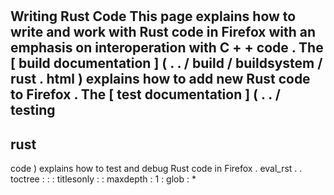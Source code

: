 #
Writing
Rust
Code
This
page
explains
how
to
write
and
work
with
Rust
code
in
Firefox
with
an
emphasis
on
interoperation
with
C
+
+
code
.
The
[
build
documentation
]
(
.
.
/
build
/
buildsystem
/
rust
.
html
)
explains
how
to
add
new
Rust
code
to
Firefox
.
The
[
test
documentation
]
(
.
.
/
testing
-
rust
-
code
)
explains
how
to
test
and
debug
Rust
code
in
Firefox
.
eval_rst
.
.
toctree
:
:
:
titlesonly
:
:
maxdepth
:
1
:
glob
:
*
